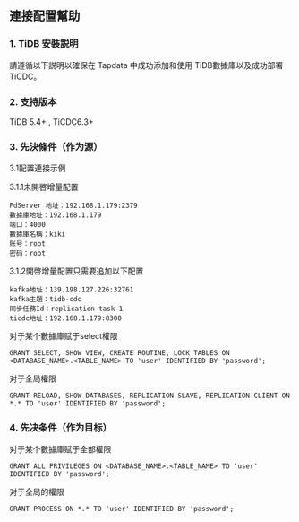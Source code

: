 ## **連接配置幫助**

### **1. TiDB 安裝説明**

請遵循以下説明以確保在 Tapdata 中成功添加和使用 TiDB數據庫以及成功部署TiCDC。
### **2. 支持版本**
TiDB 5.4+ , TiCDC6.3+

### **3. 先決條件（作为源）**

3.1配置連接示例

3.1.1未開啓增量配置
```
PdServer 地址：192.168.1.179:2379
數據庫地址：192.168.1.179
端口：4000
數據庫名稱：kiki
账号：root
密码：root
```
3.1.2開啓增量配置只需要追加以下配置
```
kafka地址：139.198.127.226:32761
kafka主題：tidb-cdc
同步任務Id：replication-task-1
ticdc地址：192.168.1.179:8300

```

对于某个數據庫赋于select權限
```
GRANT SELECT, SHOW VIEW, CREATE ROUTINE, LOCK TABLES ON <DATABASE_NAME>.<TABLE_NAME> TO 'user' IDENTIFIED BY 'password';
```
对于全局權限
```
GRANT RELOAD, SHOW DATABASES, REPLICATION SLAVE, REPLICATION CLIENT ON *.* TO 'user' IDENTIFIED BY 'password';
```
###  **4. 先决条件（作为目标）**
对于某个數據庫赋于全部權限
```
GRANT ALL PRIVILEGES ON <DATABASE_NAME>.<TABLE_NAME> TO 'user' IDENTIFIED BY 'password';
```
对于全局的權限
```
GRANT PROCESS ON *.* TO 'user' IDENTIFIED BY 'password';
```
